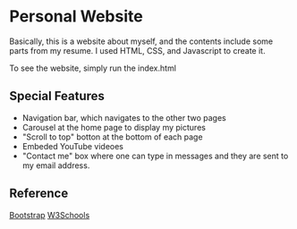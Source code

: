 # Personal Website

Basically, this is a website about myself, and the contents include some parts from my resume. I used HTML, CSS, and Javascript to create it. 

To see the website, simply run the index.html

## Special Features
* Navigation bar, which navigates to the other two pages
* Carousel at the home page to display my pictures
* "Scroll to top" botton at the bottom of each page
* Embeded YouTube videoes
* "Contact me" box where one can type in messages and they are sent to my email address.

## Reference
[Bootstrap](https://getbootstrap.com/)
[W3Schools](https://www.w3schools.com/html/)
